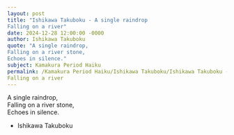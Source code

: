 ```yaml
---
layout: post
title: "Ishikawa Takuboku - A single raindrop  
Falling on a river"
date: 2024-12-28 12:00:00 -0000
author: Ishikawa Takuboku
quote: "A single raindrop,  
Falling on a river stone,  
Echoes in silence."
subject: Kamakura Period Haiku
permalink: /Kamakura Period Haiku/Ishikawa Takuboku/Ishikawa Takuboku - A single raindrop  
Falling on a river
---
```


A single raindrop,  
Falling on a river stone,  
Echoes in silence.

- Ishikawa Takuboku

